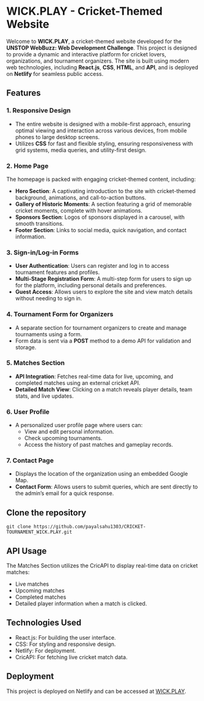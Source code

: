 # WICK.PLAY - Cricket-Themed Website

Welcome to **WICK.PLAY**, a cricket-themed website developed for the **UNSTOP WebBuzz: Web Development Challenge**. This project is designed to provide a dynamic and interactive platform for cricket lovers, organizations, and tournament organizers. The site is built using modern web technologies, including **React.js**, **CSS**, **HTML**, and **API**, and is deployed on **Netlify** for seamless public access.

## Features

### 1. **Responsive Design**
- The entire website is designed with a mobile-first approach, ensuring optimal viewing and interaction across various devices, from mobile phones to large desktop screens.
- Utilizes **CSS** for fast and flexible styling, ensuring responsiveness with grid systems, media queries, and utility-first design.

### 2. **Home Page**
The homepage is packed with engaging cricket-themed content, including:
- **Hero Section**: A captivating introduction to the site with cricket-themed background, animations, and call-to-action buttons.
- **Gallery of Historic Moments**: A section featuring a grid of memorable cricket moments, complete with hover animations.
- **Sponsors Section**: Logos of sponsors displayed in a carousel, with smooth transitions.
- **Footer Section**: Links to social media, quick navigation, and contact information.

### 3. **Sign-in/Log-in Forms**
- **User Authentication**: Users can register and log in to access tournament features and profiles.
- **Multi-Stage Registration Form**: A multi-step form for users to sign up for the platform, including personal details and preferences.
- **Guest Access**: Allows users to explore the site and view match details without needing to sign in.
  
### 4. **Tournament Form for Organizers**
- A separate section for tournament organizers to create and manage tournaments using a form.
- Form data is sent via a **POST** method to a demo API for validation and storage.

### 5. **Matches Section**
- **API Integration**: Fetches real-time data for live, upcoming, and completed matches using an external cricket API.
- **Detailed Match View**: Clicking on a match reveals player details, team stats, and live updates.
  
### 6. **User Profile**
- A personalized user profile page where users can:
  - View and edit personal information.
  - Check upcoming tournaments.
  - Access the history of past matches and gameplay records.

### 7. **Contact Page**
- Displays the location of the organization using an embedded Google Map.
- **Contact Form**: Allows users to submit queries, which are sent directly to the admin’s email for a quick response.

## Clone the repository
    git clone https://github.com/payalsahu1303/CRICKET-TOURNAMENT_WICK.PLAY.git

## API Usage
The Matches Section utilizes the CricAPI to display real-time data on cricket matches:

- Live matches
- Upcoming matches
- Completed matches
- Detailed player information when a match is clicked.

## Technologies Used

- React.js: For building the user interface.
- CSS: For styling and responsive design.
- Netlify: For deployment.
- CricAPI: For fetching live cricket match data.

## Deployment
This project is deployed on Netlify and can be accessed at [WICK.PLAY](https://crickapp-wickplay.netlify.app/).



